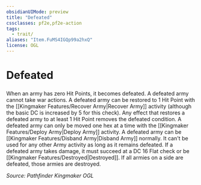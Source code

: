 ```yaml
---
obsidianUIMode: preview
title: "Defeated"
cssclasses: pf2e,pf2e-action
tags:
  - trait/
aliases: "Item.FuMS4IGQp99a2hxQ"
license: OGL
---
```

# Defeated

### 






When an army has zero Hit Points, it becomes defeated. A defeated army cannot take war actions. A defeated army can be restored to 1 Hit Point with the [[Kingmaker Features/Recover Army|Recover Army]] activity (although the basic DC is increased by 5 for this check). Any effect that restores a defeated army to at least 1 Hit Point removes the defeated condition. A defeated army can only be moved one hex at a time with the [[Kingmaker Features/Deploy Army|Deploy Army]] activity. A defeated army can be [[Kingmaker Features/Disband Army|Disband Army]] normally. It can't be used for any other Army activity as long as it remains defeated. If a defeated army takes damage, it must succeed at a DC 16 Flat check or be [[Kingmaker Features/Destroyed|Destroyed]]. If all armies on a side are defeated, those armies are destroyed.

*Source: Pathfinder Kingmaker*
*OGL*